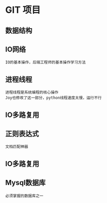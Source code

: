 # GIT 项目
## 数据结构
## IO网络
    IO的基本操作，后端工程师的基本操作学习方法
## 进程线程
    进程线程是系统编程的核心操作
    Joy也修改了这一部分，python线程速度太慢，运行不行
## IO多路复用
## 正则表达式
    文档匹配神器
## IO多路复用

## Mysql数据库
    必须掌握的数据库之一